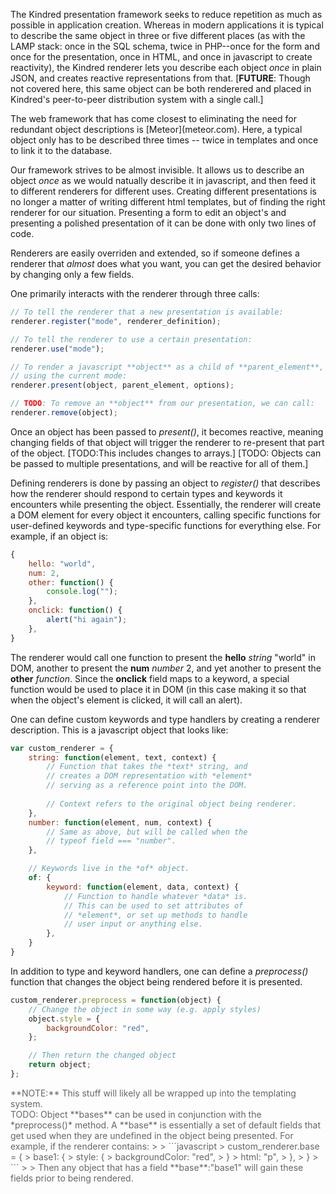 The Kindred presentation framework seeks to reduce repetition as much as possible in application creation. Whereas in modern applications it is typical to describe the same object in three or five different places (as with the LAMP stack: once in the SQL schema, twice in PHP--once for the form and once for the presentation, once in HTML, and once in javascript to create reactivity), the Kindred renderer lets you describe each object *once* in plain JSON, and creates reactive representations from that. [**FUTURE**: Though not covered here, this same object can be both renderered and placed in Kindred's peer-to-peer distribution system with a single call.]

<div class="note">
The web framework that has come closest to eliminating the need for redundant object descriptions is [Meteor](meteor.com). Here, a typical object only has to be described three times -- twice in templates and once to link it to the database.
</div> 

Our framework strives to be almost invisible. It allows us to describe an object *once* as we would natually describe it in javascript, and then feed it to different renderers for different uses. Creating different presentations is no longer a matter of writing different html templates, but of finding the right renderer for our situation. Presenting a form to edit an object's and presenting a polished presentation of it can be done with only two lines of code.  



Renderers are easily overriden and extended, so if someone defines a renderer that *almost* does what you want, you can get the desired behavior by changing only a few fields.

One primarily interacts with the renderer through three calls:

```javascript
// To tell the renderer that a new presentation is available:
renderer.register("mode", renderer_definition);

// To tell the renderer to use a certain presentation:
renderer.use("mode");

// To render a javascript **object** as a child of **parent_element**,
// using the current mode:
renderer.present(object, parent_element, options); 

// TODO: To remove an **object** from our presentation, we can call:
renderer.remove(object);
```

Once an object has been passed to *present()*, it becomes reactive, meaning changing fields of that object will trigger the renderer to re-present that part of the object. [TODO:This includes changes to arrays.] [TODO: Objects can be passed to multiple presentations, and will be reactive for all of them.]

Defining renderers is done by passing an object to *register()* that describes how the renderer should respond to certain types and keywords it encounters while presenting the object. Essentially, the renderer will create a DOM element for every object it encounters, calling specific functions for user-defined keywords and type-specific functions for everything else. For example, if an object is:

```javascript 
{
    hello: "world",
    num: 2,
    other: function() {
        console.log("");
    },
    onclick: function() {
        alert("hi again");
    },
}
```

The renderer would call one function to present the **hello** *string* "world" in DOM, another to present the **num** *number* 2, and yet another to present the **other** *function*. Since the **onclick** field maps to a keyword, a special function would be used to place it in DOM (in this case making it so that when the object's element is clicked, it will call an alert). 

One can define custom keywords and type handlers by creating a renderer description. This is a javascript object that looks like:

```javascript
var custom_renderer = {
    string: function(element, text, context) {
        // Function that takes the *text* string, and 
        // creates a DOM representation with *element*
        // serving as a reference point into the DOM.  
        
        // Context refers to the original object being renderer.   
    },
    number: function(element, num, context) {
        // Same as above, but will be called when the 
        // typeof field === "number".
    },

    // Keywords live in the *of* object.
    of: {
        keyword: function(element, data, context) {
            // Function to handle whatever *data* is.
            // This can be used to set attributes of
            // *element*, or set up methods to handle
            // user input or anything else.
        },
    }
}
```

In addition to type and keyword handlers, one can define a *preprocess()* function that changes the object being rendered before it is presented.

```javascript
custom_renderer.preprocess = function(object) {
    // Change the object in some way (e.g. apply styles)
    object.style = {
        backgroundColor: "red",
    };

    // Then return the changed object
    return object;
};
```


<div style="color:#666">
**NOTE:** This stuff will likely all be wrapped up into the templating system.<br/>
TODO: Object **bases** can be used in conjunction with the *preprocess()* method. A **base** is essentially a set of default fields that get used when they are undefined in the object being presented. For example, if the renderer contains:
> 
> ```javascript
> custom_renderer.base = {
>     base1: {
>         style: {
>             backgroundColor: "red",
>         }
>         html: "p",
>     },
> }
> ```
> 
> Then any object that has a field **base**:"base1" will gain these fields prior to being rendered.

</div>

